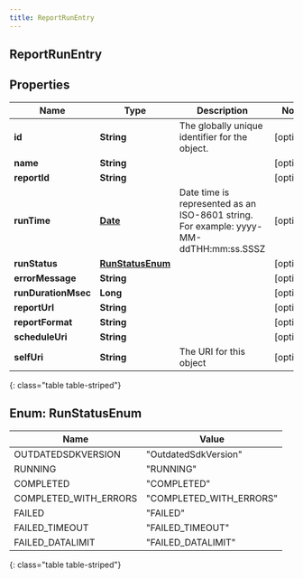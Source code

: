 ```yaml
---
title: ReportRunEntry
---
```

## ReportRunEntry


## Properties

| Name | Type | Description | Notes |
| ------------ | ------------- | ------------- | ------------- |
| **id** | **String** | The globally unique identifier for the object. |  [optional] |
| **name** | **String** |  |  [optional] |
| **reportId** | **String** |  |  [optional] |
| **runTime** | [**Date**](Date.html) | Date time is represented as an ISO-8601 string. For example: yyyy-MM-ddTHH:mm:ss.SSSZ |  [optional] |
| **runStatus** | [**RunStatusEnum**](#RunStatusEnum) |  |  [optional] |
| **errorMessage** | **String** |  |  [optional] |
| **runDurationMsec** | **Long** |  |  [optional] |
| **reportUrl** | **String** |  |  [optional] |
| **reportFormat** | **String** |  |  [optional] |
| **scheduleUri** | **String** |  |  [optional] |
| **selfUri** | **String** | The URI for this object |  [optional] |
{: class="table table-striped"}


<a name="RunStatusEnum"></a>

## Enum: RunStatusEnum

| Name | Value |
| ---- | ----- |
| OUTDATEDSDKVERSION | &quot;OutdatedSdkVersion&quot; |
| RUNNING | &quot;RUNNING&quot; |
| COMPLETED | &quot;COMPLETED&quot; |
| COMPLETED_WITH_ERRORS | &quot;COMPLETED_WITH_ERRORS&quot; |
| FAILED | &quot;FAILED&quot; |
| FAILED_TIMEOUT | &quot;FAILED_TIMEOUT&quot; |
| FAILED_DATALIMIT | &quot;FAILED_DATALIMIT&quot; |
{: class="table table-striped"}


